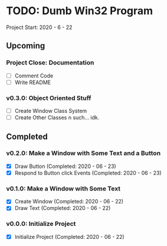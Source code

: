 TODO: Dumb Win32 Program
==================================================================

Project Start: 2020 - 6 - 22

Upcoming
------------------------------------------------------------------

### Project Close: Documentation

- [ ] Comment Code
- [ ] Write README

### v0.3.0: Object Oriented Stuff

- [ ] Create Window Class System
- [ ] Create Other Classes n such... idk.

Completed
------------------------------------------------------------------

### v0.2.0: Make a Window with Some Text and a Button

- [x] Draw Button (Completed: 2020 - 06 - 23)
- [x] Respond to Button click Events (Completed: 2020 - 06 - 23)

### v0.1.0: Make a Window with Some Text

- [x] Create Window (Completed: 2020 - 06 - 22)
- [x] Draw Text (Completed: 2020 - 06 - 22)

### v0.0.0: Initialize Project

- [x] Initialize Project (Completed: 2020 - 06 - 22)